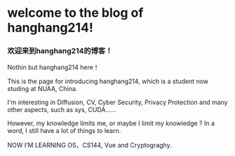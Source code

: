 # welcome to the blog of hanghang214! 

### 欢迎来到hanghang214的博客！

Nothin but hanghang214 here！

This is the page for introducing hanghang214, which is a student now studing at NUAA, China.

I'm interesting in Diffusion, CV, Cyber Security, Privacy Protection and many other aspects, such as sys, CUDA......

However, my knowledge limits me, or maybe I limit my knowledge ? In a word, I still have a lot of things to learn. 

NOW I‘M LEARNING OS，CS144, Vue and Cryptograghy.
